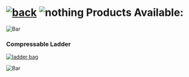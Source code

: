 # [![back](https://cdn.discordapp.com/emojis/887168885747511396?size=32)](https://dxrpy.github.io/Dxrpys-Garbage-Website/) ![nothing](https://user-images.githubusercontent.com/64295233/134528980-3d398c71-0db3-4b63-8ea0-e537a35f251f.png) Products Available:

![`Bar`](https://cdn.discordapp.com/attachments/584355797366997002/889006586406772746/4M7IWwP.png)

### Compressable Ladder

[![ladder bag](https://user-images.githubusercontent.com/64295233/134758011-2c317f50-64ca-4a41-8729-f4b5c33f2128.png)](https://dxrpy.github.io/Dxrpys-Garbage-Website/ladder)

![`Bar`](https://cdn.discordapp.com/attachments/584355797366997002/889006586406772746/4M7IWwP.png)
